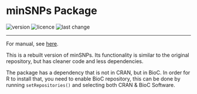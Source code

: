 # minSNPs Package
![version](https://img.shields.io/github/v/release/ludwigHoon/MinSNPs?sort=semver)
![licence](https://img.shields.io/badge/licence-MIT-blue)
![last change](https://img.shields.io/github/last-commit/ludwigHoon/MinSNPs)

***
For manual, see [here](https://github.com/ludwigHoon/minSNPs/blob/master/docs/usermanual.pdf).

This is a rebuilt version of minSNPs. Its functionality is similar to the original repository, but has cleaner code and less dependencies.

The package has a dependency that is not in CRAN, but in BioC. In order for R to install that, you need to enable BioC repository, this can be done by running `setRepositories()` and selecting both CRAN & BioC Software.
